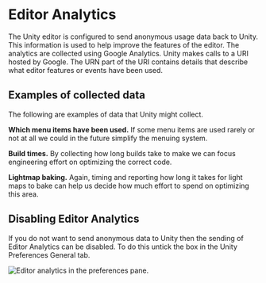 Editor Analytics
=========


The Unity editor is configured to send anonymous usage data back to Unity. This information is used to help improve the features of the editor. The analytics are collected using Google Analytics. Unity makes calls to a URI hosted by Google. The URN part of the URI contains details that describe what editor features or events have been used.

Examples of collected data
--------------------------

The following are examples of data that Unity might collect.

**Which menu items have been used.** If some menu items are used rarely or not at all we could in the future simplify the menuing system.

**Build times.** By collecting how long builds take to make we can focus engineering effort on optimizing the correct code.

**Lightmap baking.** Again, timing and reporting how long it takes for light maps to bake can help us decide how much effort to spend on optimizing this area.

Disabling Editor Analytics
-------------------


If you do not want to send anonymous data to Unity then the sending of Editor Analytics can be disabled. To do this untick the box in the Unity Preferences General tab.


![Editor analytics in the preferences pane.](../uploads/Main/Editor-Analytics.png) 
